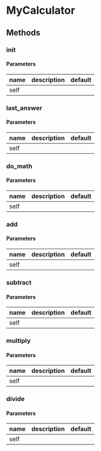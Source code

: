 # MyCalculator




## Methods


### __init__




#### Parameters
name | description | default
--- | --- | ---
self |  | 





### last_answer




#### Parameters
name | description | default
--- | --- | ---
self |  | 





### do_math




#### Parameters
name | description | default
--- | --- | ---
self |  | 





### add




#### Parameters
name | description | default
--- | --- | ---
self |  | 





### subtract




#### Parameters
name | description | default
--- | --- | ---
self |  | 





### multiply




#### Parameters
name | description | default
--- | --- | ---
self |  | 





### divide




#### Parameters
name | description | default
--- | --- | ---
self |  | 




